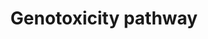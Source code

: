 ---
annotations:
- type: Pathway Ontology
  value: DNA damage response pathway
authors:
- Linda.Rieswijk
description: 'This pathway describes the transcriptomic biomarker TGx-DDI genotoxicity
  assay (consisting of 64 genes) developed to readily distinguish DNA damage-inducing
  (DDI) agents from non-DDI agents.   Abstract from the paper "Development and validation
  of a high-throughput transcriptomic biomarker to address 21st century genetic toxicology
  needs" by Li et al. (2017) published in PNAS: Standard in vitro assays to assess
  genotoxicity frequently generate positive results that are subsequently found to
  be irrelevant for in vivo carcinogenesis and human cancer risk assessment. Currently
  used follow-up methods, such as animal testing, are expensive and time-consuming,
  and the development of approaches enabling more accurate mechanism-based risk assessment
  is essential. We developed an in vitro transcriptomic biomarker-based approach that
  provides a robust biomarker reflecting stress-signaling responses. The biomarker
  correctly identifies the vast majority of irrelevant genotoxicity results from in
  vitro chromosome damage assays. TGx-DDI, a multigene biomarker for DNA damage-inducing
  agents, is the first biomarker that not only shows convincing interlaboratory and
  intralaboratory reproducibility, but also performs accurately in a system suitable
  for high-throughput screening.'
last-edited: 2018-05-17
organisms:
- Homo sapiens
redirect_from:
- /index.php/Pathway:WP4286
- /instance/WP4286
schema-jsonld:
- '@context': https://schema.org/
  '@id': https://wikipathways.github.io/pathways/WP4286.html
  '@type': Dataset
  creator:
    '@type': Organization
    name: WikiPathways
  description: 'This pathway describes the transcriptomic biomarker TGx-DDI genotoxicity
    assay (consisting of 64 genes) developed to readily distinguish DNA damage-inducing
    (DDI) agents from non-DDI agents.   Abstract from the paper "Development and validation
    of a high-throughput transcriptomic biomarker to address 21st century genetic
    toxicology needs" by Li et al. (2017) published in PNAS: Standard in vitro assays
    to assess genotoxicity frequently generate positive results that are subsequently
    found to be irrelevant for in vivo carcinogenesis and human cancer risk assessment.
    Currently used follow-up methods, such as animal testing, are expensive and time-consuming,
    and the development of approaches enabling more accurate mechanism-based risk
    assessment is essential. We developed an in vitro transcriptomic biomarker-based
    approach that provides a robust biomarker reflecting stress-signaling responses.
    The biomarker correctly identifies the vast majority of irrelevant genotoxicity
    results from in vitro chromosome damage assays. TGx-DDI, a multigene biomarker
    for DNA damage-inducing agents, is the first biomarker that not only shows convincing
    interlaboratory and intralaboratory reproducibility, but also performs accurately
    in a system suitable for high-throughput screening.'
  keywords:
  - CCP110
  - SMAD5
  - TIGAR
  - BLOC1S2
  - CDKN1A
  - MDM2
  - TNFRSF17
  - LCE1E
  - PPM1D
  - ITPKC
  - HIST1H2BN
  - TRIAP1
  - ARRDC4
  - HIST1H2BC
  - HIST1H1E
  - PLK3
  - E2F7
  - SEL1L
  - HIST1H3D
  - IKBIP
  - USP41
  - DAAM1
  - B3GNT2
  - RPS27L
  - CENPE
  - HIST1H2BI
  - CBLB
  - BTG2
  - DUSP14
  - PHLDA3
  - HIST1H2BB
  - E2F8
  - SERTAD1
  - TP53I3
  - ID2
  - MEX3B
  - COIL
  - ACTA2
  - CEBPD
  - HIST1H2BG
  - PRKAB2
  - PTGER4
  - DDB2
  - HIST1H2BM
  - EI24
  - ITPR1
  - GADD45A
  - SEMG2
  - AMER1
  - RBM12B
  - TM7SF3
  - RAPGEF2
  - AEN
  - BRMS1L
  - TRIM22
  - LRRFIP2
  - DCP1B
  - PCDH8
  - TOPORS
  - NLRX1
  - RRM2B
  - PRKAB1
  - FBXO22
  - GXYLT1
  license: CC0
  name: Genotoxicity pathway
seo: CreativeWork
title: Genotoxicity pathway
wpid: WP4286
---